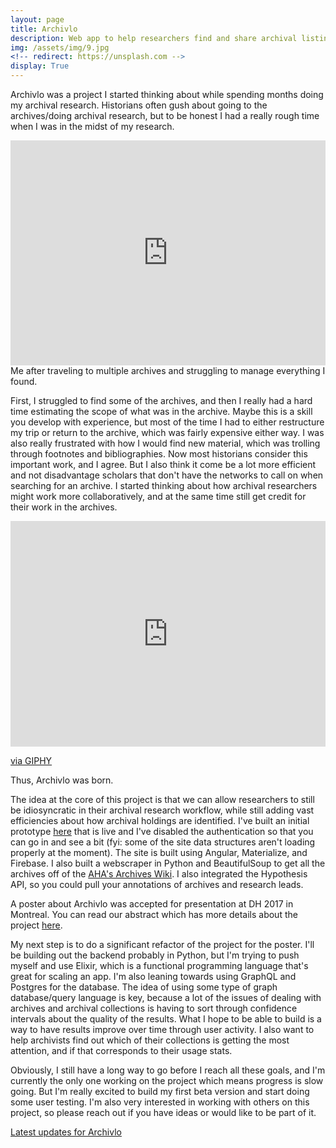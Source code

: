 ```yaml
---
layout: page
title: Archivlo
description: Web app to help researchers find and share archival listings, 2016-Present
img: /assets/img/9.jpg
<!-- redirect: https://unsplash.com -->
display: True
---
```

Archivlo was a project I started thinking about while spending months doing my archival research. Historians often gush about going to the archives/doing archival research, but to be honest I had a really rough time when I was in the midst of my research. 

<iframe src="https://giphy.com/embed/bq6F8QYqBU7Yc" width="100%" height="360" frameBorder="0" class="giphy-embed" allowFullScreen></iframe><figcaption> Me after traveling to multiple archives and struggling to manage everything I found.</figcaption>

First, I struggled to find some of the archives, and then I really had a hard time estimating the scope of what was in the archive. Maybe this is a skill you develop with experience, but most of the time I had to either restructure my trip or return to the archive, which was fairly expensive either way. I was also really frustrated with how I would find new material, which was trolling through footnotes and bibliographies. Now most historians consider this important work, and I agree. But I also think it come be a lot more efficient and not disadvantage scholars that don't have the networks to call on when searching for an archive. I started thinking about how archival researchers might work more collaboratively, and at the same time still get credit for their work in the archives.

<iframe src="https://giphy.com/embed/3o85xIO33l7RlmLR4I" width="100%" height="361" frameBorder="0" class="giphy-embed" allowFullScreen></iframe><p><a href="https://giphy.com/gifs/yosub-girl-taco-why-not-both-3o85xIO33l7RlmLR4I">via GIPHY</a></p>

Thus, Archivlo was born.

The idea at the core of this project is that we can allow researchers to still be idiosyncratic in their archival research workflow, while still adding vast efficiencies about how archival holdings are identified. I've built an initial prototype [here](https://www.archivlo.com/) that is live and I've disabled the authentication so that you can go in and see a bit (fyi: some of the site data structures aren't loading properly at the moment). The site is built using Angular, Materialize, and Firebase. I also built a webscraper in Python and BeautifulSoup to get all the archives off of the [AHA's Archives Wiki](http://archiveswiki.historians.org/index.php/Main_Page). I also integrated the Hypothesis API, so you could pull your annotations of archives and research leads. 

A poster about Archivlo was accepted for presentation at DH 2017 in Montreal. You can read our abstract which has more details about the project <a href="{{site.baseurl}}/assets/docs/ArchivloDigitizingtheArchivalResearchWorkflow.pdf" target="_blank">here</a>.

My next step is to do a significant refactor of the project for the poster. I'll be building out the backend probably in Python, but I'm trying to push myself and use Elixir, which is a functional programming language that's great for scaling an app. I'm also leaning towards using GraphQL and Postgres for the database. The idea of using some type of graph database/query language is key, because a lot of the issues of dealing with archives and archival collections is having to sort through confidence intervals about the quality of the results. What I hope to be able to build is a way to have results improve over time through user activity. I also want to help archivists find out which of their collections is getting the most attention, and if that corresponds to their usage stats. 

Obviously, I still have a long way to go before I reach all these goals, and I'm currently the only one working on the project which means progress is slow going. But I'm really excited to build my first beta version and start doing some user testing. I'm also very interested in working with others on this project, so please reach out if you have ideas or would like to be part of it.

[Latest updates for Archivlo](https://github.com/ZoeLeBlanc/Archivlo)


